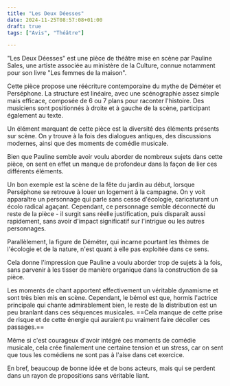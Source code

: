 ```yaml
---
title: "Les Deux Déesses"
date: 2024-11-25T08:57:08+01:00
draft: true
tags: ["Avis", "Théâtre"]

---
```

"Les Deux Déesses" est une pièce de théâtre mise en scène par Pauline Sales, une artiste associée au ministère de la Culture, connue notamment pour son livre "Les femmes de la maison".

Cette pièce propose une réécriture contemporaine du mythe de Déméter et Perséphone. La structure est linéaire, avec une scénographie assez simple mais efficace, composée de 6 ou 7 plans pour raconter l'histoire. Des musiciens sont positionnés à droite et à gauche de la scène, participant également au texte.

Un élément marquant de cette pièce est la diversité des éléments présents sur scène. On y trouve à la fois des dialogues antiques, des discussions modernes, ainsi que des moments de comédie musicale.

Bien que Pauline semble avoir voulu aborder de nombreux sujets dans cette pièce, on sent en effet un manque de profondeur dans la façon de lier ces différents éléments.

Un bon exemple est la scène de la fête du jardin au début, lorsque Perséphone se retrouve à louer un logement à la campagne. On y voit apparaître un personnage qui parle sans cesse d'écologie, caricaturant un écolo radical agaçant. Cependant, ce personnage semble déconnecté du reste de la pièce - il surgit sans réelle justification, puis disparaît aussi rapidement, sans avoir d'impact significatif sur l'intrigue ou les autres personnages.

Parallèlement, la figure de Déméter, qui incarne pourtant les thèmes de l'écologie et de la nature, n'est quant à elle pas exploitée dans ce sens.

Cela donne l'impression que Pauline a voulu aborder trop de sujets à la fois, sans parvenir à les tisser de manière organique dans la construction de sa pièce.

Les moments de chant apportent effectivement un véritable dynamisme et sont très bien mis en scène. Cependant, le bémol est que, hormis l'actrice principale qui chante admirablement bien, le reste de la distribution est un peu branlant dans ces séquences musicales. ==Cela manque de cette prise de risque et de cette énergie qui auraient pu vraiment faire décoller ces passages.==

Même si c'est courageux d'avoir intégré ces moments de comédie musicale, cela crée finalement une certaine tension et un stress, car on sent que tous les comédiens ne sont pas à l'aise dans cet exercice.

En bref, beaucoup de bonne idée et de bons acteurs, mais qui se perdent dans un rayon de propositions sans véritable liant.
